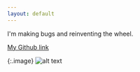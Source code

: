 ```yaml
---
layout: default
---
```


I'm making bugs and reinventing the wheel.

[My Github link](https://github.com/Hyreos)

{:.image}
![alt text](https://wizzley.com/static/uploads/en/module/image/2011/12/14/2011-12-14_13-06-50_468.622x621.png)